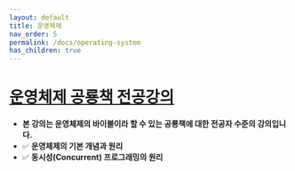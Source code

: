 ```yaml
---
layout: default
title: 운영체제
nav_order: 5
permalink: /docs/operating-system
has_children: true
---
```

# **[운영체제 공룡책 전공강의](https://www.inflearn.com/course/%EC%9A%B4%EC%98%81%EC%B2%B4%EC%A0%9C-%EA%B3%B5%EB%A3%A1%EC%B1%85-%EC%A0%84%EA%B3%B5%EA%B0%95%EC%9D%98/lecture/63005?tab=curriculum)**
- **본 강의는 운영체제의 바이블이라 할 수 있는 공룡책에 대한 전공자 수준의 강의입니다.**
- ✅ **운영체제의 기본 개념과 원리**
- ✅ **동시성(Concurrent) 프로그래밍의 원리**

